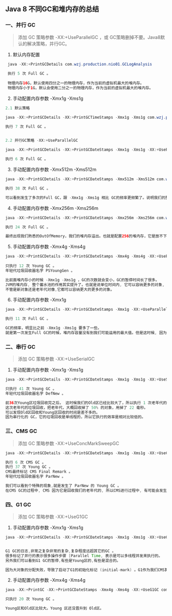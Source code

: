 ## Java 8 不同GC和堆内存的总结

### 一、并行 GC

> 添加 GC 策略参数  -XX:+UseParallelGC ，或 GC策略删掉不要。Java8默认的解决策略，并行GC。

1.  默认内存配置

```java
 java -XX:+PrintGCDetails com.wzj.production.nio01.GCLogAnalysis
 
 执行 5 次 Full GC 。
 
 物理内存16G，默认使用四分之一的物理内存，作为当前的虚拟机最大的堆内存。
 物理内存小于1G，默认会使用二分之一的物理内存，作为当前的虚拟机最大的堆内存。
```

2. 手动配置内存参数  -Xmx1g -Xms1g

```java
2.1 默认策略

java -XX:+PrintGCDetails -XX:+PrintGCTimeStamps -Xmx1g -Xms1g com.wzj.production.nio01.GCLogAnalysis  

执行 7 次 Full GC 。
  

2.2 并行GC策略 -XX:+UseParallelGC

java -XX:+PrintGCDetails -XX:+PrintGCDateStamps -Xmx1g -Xms1g -XX:+UseParallelGC com.wzj.production.nio01.GCLogAnalysis 

执行 6 次 Full GC 。
```

3. 手动配置内存参数  -Xmx512m -Xms512m

```java
java -XX:+PrintGCDetails -XX:+PrintGCDateStamps -Xmx512m -Xms512m com.wzj.production.nio01.GCLogAnalysis 

执行 38 次 Full GC 。

可以看到发生了多次的Full GC，跟 -Xmx1g -Xms1g 相比 GC的频率更频繁了。说明我们的整个堆内存是不太够用的。
```

4. 手动配置内存参数  -Xmx256m -Xms256m

```java
java -XX:+PrintGCDetails -XX:+PrintGCDateStamps -Xmx256m -Xms256m com.wzj.production.nio01.GCLogAnalysis 

执行 24 次 Full GC 。

最终出现我们熟悉的OutOfMemory，我们的堆内存溢出。也就是配置256的堆内存，它是放不下我们刚才创建了那么多对象的，所以堆内存就溢出了。
```

5. 手动配置内存参数 -Xmx4g -Xms4g              

```java
java -XX:+PrintGCDetails -XX:+PrintGCDateStamps -Xmx4g -Xms4g -XX:+UseParallelGC com.wzj.production.nio01.GCLogAnalysis 
 
只执行 12 次 Young GC 。
年轻代垃圾回收器名字 PSYoungGen 。

比前面堆内存小的时候 -Xmx1g -Xms1g ，GC的次数就会变小，GC的暂停时间长了很多。
JVM的堆内存, 整个蓄水池的作用其实提升了。也就是说单位时间内, 它可以容纳更多的对象, 因为整个容量变大了。Young区变大了Old区也变大了。
不管是新对象还是老年代对像,它都可以容纳更大的更多的对象。
```

6. 手动配置内存参数  -Xmx1g

```java
java -XX:+PrintGCDetails -XX:+PrintGCDateStamps -Xmx1g -XX:+UseParallelGC com.wzj.production.nio01.GCLogAnalysis 

执行 11 次 Full GC 。

GC的频率，明显比之前 -Xmx1g -Xms1g 要多了一些。
就是第一次发生Full GC的时候，堆内存容量没有到我们可能运用的最大值。但是这时候, 因为容量一开始被设的还不大，然后Old区满了, 自然的就会产生Full GC,JVM才会把我们的整个堆内存的容量进步的扩大。最终不断地扩大，会扩大到我们的最大值，Xmx这个最大值。同样的道理因为我们的堆内存变小了,更短的时间内就把它填满了, 所以需要更快的回收频率, 尽快地把它清空掉。
```



### 二、串行 GC

> 添加 GC 策略参数  -XX:+UseSerialGC 

1. 手动配置内存参数  -Xmx1g -Xms1g

```java
java -XX:+PrintGCDetails -XX:+PrintGCDateStamps -Xmx1g -Xms1g -XX:+UseSerialGC com.wzj.production.nio01.GCLogAnalysis

只执行 41 次 Young GC 。
年轻代垃圾回收器名字 DefNew 。

前36次Young区垃圾回收完之后， 这时候我们的Old区已经比较大了，所以执行 1 次老年代的垃圾回收。
这次老年代的垃圾回收，把老年代，大概回收掉了 50% 的对象，用掉了 22 毫秒。
可以发现Old区回收和Young区回收的时间是差不多的。
因为串行化的 GC，它的垃圾回收是单线程的，所以它执行的效率是相对比较低的。
```



### 三、CMS GC

> 添加 GC 策略参数  -XX:+UseConcMarkSweepGC 

```java
java -XX:+PrintGCDetails -XX:+PrintGCDateStamps -Xmx1g -Xms1g -XX:+UseConcMarkSweepGC com.wzj.production.nio01.GCLogAnalysis 

执行 6 次 CMS GC 。
执行 37 次 Young GC 。
CMS最终标记 CMS Final Remark 。
年轻代垃圾回收器名字 ParNew 。

我们可以看到个特殊的现象,就是发生了 ParNew 的 Young GC 。
在CMS GC的过程中, CMS 因为它是回收我们的老年代的, 所以CMS进行过程中, 有可能会发生一次或多次的Young GC。
```



### 四、G1 GC

> 添加 GC 策略参数  -XX:+UseG1GC              

1. 手动配置内存参数 -Xmx1g -Xms1g          

```java
java -XX:+PrintGCDetails -XX:+PrintGCDateStamps -Xmx1g -Xms1g -XX:+UseG1GC com.wzj.production.nio01.GCLogAnalysis  


G1 GC的日志,非常之复杂非常的复杂,复杂程度远超其它的GC 。
很多标记了并行的表示很多操作步骤 [Parallel Time, 表示是可以多线程并发来执行的。
另外我们可以看到G1 GC的暂停,有些是Young区的,有些是混合的。 

因为大对象的分配失败，导致了启动了G1的初始化标记 (initial-mark) 。G1作为我们CMS算法的升级,所以它很多的步骤,跟我们的CMS是比较类似的。
```

2. 手动配置内存参数 -Xmx4g -Xms4g   

```java
java -XX:+PrintGC -XX:+PrintGCDateStamps -Xmx4g -Xms4g -XX:+UseG1GC com.wzj.production.nio01.GCLogAnalysis      

只执行 20 次 Young GC 。

Young区和Old区比较大。Young 区还没晋升到 Old区。
```

